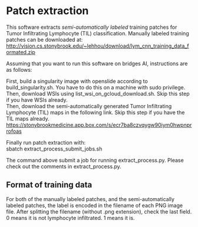 # Patch extraction

This software extracts *semi-automatically labeled* training patches for Tumor Infiltrating Lymphocyte (TIL) classification. Manually labeled training patches can be downloaded at:  
http://vision.cs.stonybrook.edu/~lehhou/download/lym_cnn_training_data_formated.zip

Assuming that you want to run this software on bridges AI, instructions are as follows:  

First, build a singularity image with openslide according to build_singularity.sh. You have to do this on a machine with sudo privilege.  
Then, download WSIs using list_wsi_on_gcloud_download.sh. Skip this step if you have WSIs already.  
Then, download the semi-automatically generated Tumor Infiltrating Lymphocyte (TIL) maps in the following link. Skip this step if you have the TIL maps already.  
https://stonybrookmedicine.app.box.com/s/ecr7ba8czvqygw90iym0hwpnprrofoas  

Finally run patch extraction with:  
sbatch extract_process_submit_jobs.sh

The command above submit a job for running extract_process.py. Please check out the comments in extract_process.py.

## Format of training data

For both of the manually labeled patches, and the semi-automatically labeled patches, the label is encoded in the filename of each PNG image file. After splitting the filename (without .png extension), check the last field. 0 means it is not lymphocyte infiltrated. 1 means it is.
